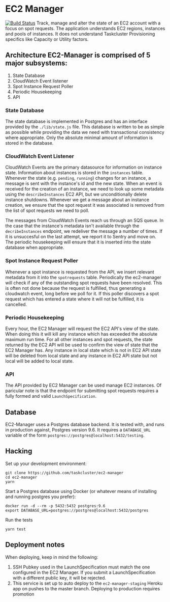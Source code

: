 # EC2 Manager
[![Build Status](https://travis-ci.org/taskcluster/ec2-manager.svg?branch=master)](https://travis-ci.org/taskcluster/ec2-manager)
Track, manage and alter the state of an EC2 account with a focus on spot
requests.  The application understands EC2 regions, instances and pools of
instances.  It does not understand Taskcluster Provisioning specifics like
Capacity or Utility factors.

## Architecture EC2-Manager is comprised of 5 major subsystems:

1. State Database
1. CloudWatch Event listener
1. Spot Instance Request Poller
1. Periodic Housekeeping
1. API

### State Database
The state database is implemented in Postgres and has an interface provided by
the `./lib/state.js` file.  This database is written to be as simple as
possible while providing the data we need with transactional consistency where
appropriate.  Only the absolute minimal amount of information is stored in the
database.

### CloudWatch Event Listener
CloudWatch Events are the primary datasource for information on instance state.
Information about instances is stored in the `instances` table.  Whenever the
state (e.g. `pending`, `running`) changes for an instance, a message is sent
with the instance's id and the new state.  When an event is received for the
creation of an instance, we need to look up some metadata using the
`describeInstances` EC2 API, but we unconditionally delete instance shutdowns.
Whenever we get a message about an instance creation, we ensure that the spot
request it was associated is removed from the list of spot requests we need to
poll.

The messages from CloudWatch Events reach us through an SQS queue.  In the case
that the instance's metadata isn't available through the `decribeInstances`
endpoint, we redeliver the message a number of times.  If it is unsuccesful on
the last attempt, we report it to Sentry and move on.  The periodic
housekeeping will ensure that it is inserted into the state database when
appropriate.

### Spot Instance Request Poller
Whenever a spot instance is requested from the API, we insert relevant metadata
from it into the `spotrequests` table.  Periodically the ec2-manager will check
if any of the outstanding spot requests have been resolved.  This is often not
  done because the request is fulfilled, thus generating a cloudwatch event,
  long before we poll for it.  If this poller discovers a spot request which
  has entered a state where it will not be fulfilled, it is cancelled.

### Periodic Housekeeping
Every hour, the EC2 Manager will request the EC2 API's view of the state.  When
doing this it will kill any instance which has exceeded the absolute maximum
run time.  For all other instances and spot requests, the state returned by the
EC2 API will be used to confirm the view of state that the EC2 Manager has.
Any instance in local state which is not in EC2 API state will be deleted from
local state and any instance in EC2 API state but not local will be added to
local state.

### API
The API provided by EC2 Manager can be used manage EC2 instances.  Of paricular
note is that the endpoint for submitting spot requests requires a fully formed
and valid `LaunchSpecification`.

## Database

EC2-Manager uses a Postgres database backend.
It is tested with, and runs in production against, Postgres version 9.6.
It requires a `DATABASE_URL` variable of the form `postgres://postgres@localhost:5432/testing`.

## Hacking

Set up your development environment:

```
git clone https://github.com/taskcluster/ec2-manager
cd ec2-manager
yarn
```

Start a Postgres database using Docker (or whatever means of installing and running postgres you prefer):

```
docker run -d --rm -p 5432:5432 postgres:9.6
export DATABASE_URL=postgres://postgres@localhost:5432/postgres
```

Run the tests

```
yarn test
```

## Deployment notes

When deploying, keep in mind the following:

1. SSH Pubkey used in the LaunchSpecification must match the one configured in
   the EC2 Manager.  If you submit a LaunchSpecification with a different
   public key, it will be rejected.
2. This service is set up to auto deploy to the `ec2-manager-staging` Heroku
   app on pushes to the master branch.  Deploying to production requires
   promotion
